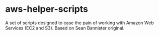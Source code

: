 # aws-helper-scripts
A set of scripts designed to ease the pain of working with Amazon Web Services (EC2 and S3). Based on Sean Bannister original.
